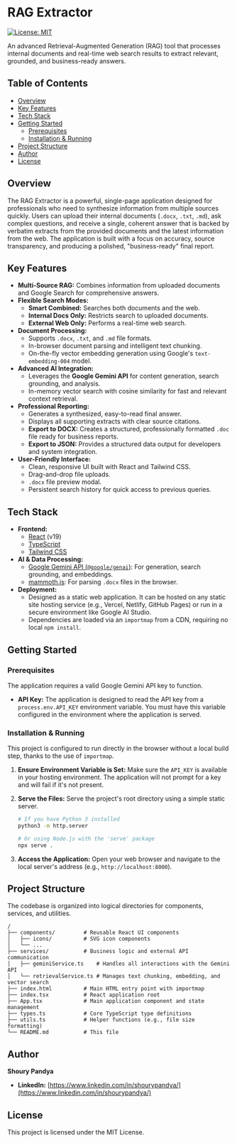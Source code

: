 # RAG Extractor

[![License: MIT](https://img.shields.io/badge/License-MIT-yellow.svg)](https://opensource.org/licenses/MIT)

An advanced Retrieval-Augmented Generation (RAG) tool that processes internal documents and real-time web search results to extract relevant, grounded, and business-ready answers.

## Table of Contents

- [Overview](#overview)
- [Key Features](#key-features)
- [Tech Stack](#tech-stack)
- [Getting Started](#getting-started)
  - [Prerequisites](#prerequisites)
  - [Installation & Running](#installation--running)
- [Project Structure](#project-structure)
- [Author](#author)
- [License](#license)

## Overview

The RAG Extractor is a powerful, single-page application designed for professionals who need to synthesize information from multiple sources quickly. Users can upload their internal documents (`.docx`, `.txt`, `.md`), ask complex questions, and receive a single, coherent answer that is backed by verbatim extracts from the provided documents and the latest information from the web. The application is built with a focus on accuracy, source transparency, and producing a polished, "business-ready" final report.

## Key Features

- **Multi-Source RAG:** Combines information from uploaded documents and Google Search for comprehensive answers.
- **Flexible Search Modes:**
  - **Smart Combined:** Searches both documents and the web.
  - **Internal Docs Only:** Restricts search to uploaded documents.
  - **External Web Only:** Performs a real-time web search.
- **Document Processing:**
  - Supports `.docx`, `.txt`, and `.md` file formats.
  - In-browser document parsing and intelligent text chunking.
  - On-the-fly vector embedding generation using Google's `text-embedding-004` model.
- **Advanced AI Integration:**
  - Leverages the **Google Gemini API** for content generation, search grounding, and analysis.
  - In-memory vector search with cosine similarity for fast and relevant context retrieval.
- **Professional Reporting:**
  - Generates a synthesized, easy-to-read final answer.
  - Displays all supporting extracts with clear source citations.
  - **Export to DOCX:** Creates a structured, professionally formatted `.doc` file ready for business reports.
  - **Export to JSON:** Provides a structured data output for developers and system integration.
- **User-Friendly Interface:**
  - Clean, responsive UI built with React and Tailwind CSS.
  - Drag-and-drop file uploads.
  - `.docx` file preview modal.
  - Persistent search history for quick access to previous queries.

## Tech Stack

- **Frontend:**
  - [React](https://reactjs.org/) (v19)
  - [TypeScript](https://www.typescriptlang.org/)
  - [Tailwind CSS](https://tailwindcss.com/)
- **AI & Data Processing:**
  - [Google Gemini API (`@google/genai`)](https://ai.google.dev/): For generation, search grounding, and embeddings.
  - [mammoth.js](https://github.com/mwilliamson/mammoth.js): For parsing `.docx` files in the browser.
- **Deployment:**
  - Designed as a static web application. It can be hosted on any static site hosting service (e.g., Vercel, Netlify, GitHub Pages) or run in a secure environment like Google AI Studio.
  - Dependencies are loaded via an `importmap` from a CDN, requiring no local `npm install`.

## Getting Started

### Prerequisites

The application requires a valid Google Gemini API key to function.

- **API Key:** The application is designed to read the API key from a `process.env.API_KEY` environment variable. You must have this variable configured in the environment where the application is served.

### Installation & Running

This project is configured to run directly in the browser without a local build step, thanks to the use of `importmap`.

1.  **Ensure Environment Variable is Set:** Make sure the `API_KEY` is available in your hosting environment. The application will not prompt for a key and will fail if it's not present.

2.  **Serve the Files:** Serve the project's root directory using a simple static server.
    ```bash
    # If you have Python 3 installed
    python3 -m http.server

    # Or using Node.js with the 'serve' package
    npx serve .
    ```

3.  **Access the Application:** Open your web browser and navigate to the local server's address (e.g., `http://localhost:8000`).

## Project Structure

The codebase is organized into logical directories for components, services, and utilities.

```
/
├── components/         # Reusable React UI components
│   ├── icons/          # SVG icon components
│   └── ...
├── services/           # Business logic and external API communication
│   ├── geminiService.ts    # Handles all interactions with the Gemini API
│   └── retrievalService.ts # Manages text chunking, embedding, and vector search
├── index.html          # Main HTML entry point with importmap
├── index.tsx           # React application root
├── App.tsx             # Main application component and state management
├── types.ts            # Core TypeScript type definitions
├── utils.ts            # Helper functions (e.g., file size formatting)
└── README.md           # This file
```

## Author

**Shoury Pandya**

- **LinkedIn:** [https://www.linkedin.com/in/shourypandya/](https://www.linkedin.com/in/shourypandya/)

## License

This project is licensed under the MIT License.
